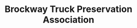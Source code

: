 ---
layout: repo
title: "Brockway Truck Preservation Association"
id: 19488
permalink: repos/19488/
---